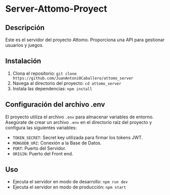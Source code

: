 # Server-Attomo-Proyect

## Descripción
Este es el servidor del proyecto Attomo. Proporciona una API para gestionar usuarios y juegos.


## Instalación

1. Clona el repositorio: `git clone https://github.com/JuanAntoni0Caballero/attomo_server`
2. Navega al directorio del proyecto: `cd attomo_server`
3. Instala las dependencias: `npm install`

## Configuración del archivo .env

El proyecto utiliza el archivo `.env` para almacenar variables de entorno. Asegúrate de crear un archivo `.env` en el directorio raíz del proyecto y configura las siguientes variables:

- `TOKEN_SECRET`: Secret key utilizada para firmar los tokens JWT.
- `MONGODB_URI`: Conexión a la Base de Datos.
- `PORT`: Puerto del Servidor.
- `ORIGIN`: Puerto del Front end.



## Uso

- Ejecuta el servidor en modo de desarrollo: `npm run dev`
- Ejecuta el servidor en modo de producción: `npm start`


